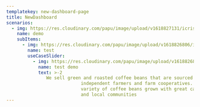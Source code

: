 ```yaml
---
templatekey: new-dashboard-page
title: NewDashboard
scenarios:
  - img: https://res.cloudinary.com/papu/image/upload/v1618827131/icrisat/1PSDSAdmin/PSDS_Admin_h2rcrg.svg
    name: demo
    subItems:
      - img: https://res.cloudinary.com/papu/image/upload/v1618826806/icrisat/1PSDSAdmin/1Admin-Portal/1Dashboard_h0hoxl.jpg
        name: test
        useCaseSlider:
          - img: https://res.cloudinary.com/papu/image/upload/v1618826806/icrisat/1PSDSAdmin/1Admin-Portal/1Dashboard_h0hoxl.jpg
            name: test demo
            text: >-2
               We sell green and roasted coffee beans that are sourced directly from
                            independent farmers and farm cooperatives. We’re proud to offer a
                            variety of coffee beans grown with great care for the environment
                            and local communities
---
```

